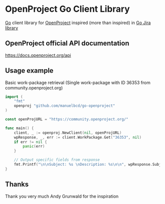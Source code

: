 # OpenProject Go Client Library

[Go](https://golang.org/) client library for [OpenProject](https://www.openproject.org) inspired (more than inspired) in [Go Jira library](https://github.com/andygrunwald/go-jira) 


## OpenProject official API documentation
https://docs.openproject.org/api

## Usage example

Basic work-package retrieval (Single work-package with ID 36353 from community.openproject.org)

```go
import (
	"fmt"
	openproj "github.com/manuelbcd/go-openproject"
)

const openProjURL = "https://community.openproject.org/"

func main() {
	client, _ := openproj.NewClient(nil, openProjURL)
	wpResponse, _, err := client.WorkPackage.Get("36353", nil)
	if err != nil {
		panic(err)
	}

	// Output specific fields from response
	fmt.Printf("\n\nSubject: %s \nDescription: %s\n\n", wpResponse.Subject, wpResponse.Description.Raw)
}
```

## Thanks

Thank you very much Andy Grunwald for the inspiration
